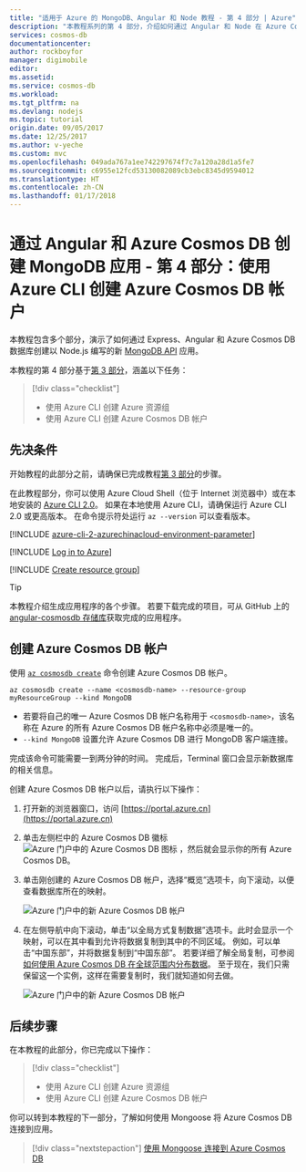 ```yaml
---
title: "适用于 Azure 的 MongoDB、Angular 和 Node 教程 - 第 4 部分 | Azure"
description: "本教程系列的第 4 部分，介绍如何通过 Angular 和 Node 在 Azure Cosmos DB 上创建 MongoDB 应用，所使用的 API 与用于 MongoDB 的 API 完全相同"
services: cosmos-db
documentationcenter: 
author: rockboyfor
manager: digimobile
editor: 
ms.assetid: 
ms.service: cosmos-db
ms.workload: 
ms.tgt_pltfrm: na
ms.devlang: nodejs
ms.topic: tutorial
origin.date: 09/05/2017
ms.date: 12/25/2017
ms.author: v-yeche
ms.custom: mvc
ms.openlocfilehash: 049ada767a1ee742297674f7c7a120a28d1a5fe7
ms.sourcegitcommit: c6955e12fcd53130082089cb3ebc8345d9594012
ms.translationtype: HT
ms.contentlocale: zh-CN
ms.lasthandoff: 01/17/2018
---
```

# <a name="create-a-mongodb-app-with-angular-and-azure-cosmos-db---part-4-create-an-azure-cosmos-db-account-using-the-azure-cli"></a>通过 Angular 和 Azure Cosmos DB 创建 MongoDB 应用 - 第 4 部分：使用 Azure CLI 创建 Azure Cosmos DB 帐户

本教程包含多个部分，演示了如何通过 Express、Angular 和 Azure Cosmos DB 数据库创建以 Node.js 编写的新 [MongoDB API](mongodb-introduction.md) 应用。

本教程的第 4 部分基于[第 3 部分](tutorial-develop-mongodb-nodejs-part3.md)，涵盖以下任务：

> [!div class="checklist"]
> * 使用 Azure CLI 创建 Azure 资源组
> * 使用 Azure CLI 创建 Azure Cosmos DB 帐户

<!-- Not Available ## Video walkthrough-->

## <a name="prerequisites"></a>先决条件

开始教程的此部分之前，请确保已完成教程[第 3 部分](tutorial-develop-mongodb-nodejs-part3.md)的步骤。 

在此教程部分，你可以使用 Azure Cloud Shell（位于 Internet 浏览器中）或在本地安装的 [Azure CLI 2.0](https://docs.azure.cn/zh-cn/cli/install-azure-cli?view=azure-cli-latest)。 如果在本地使用 Azure CLI，请确保运行 Azure CLI 2.0 或更高版本。 在命令提示符处运行 `az --version` 可以查看版本。 

[!INCLUDE [azure-cli-2-azurechinacloud-environment-parameter](../../includes/azure-cli-2-azurechinacloud-environment-parameter.md)]

[!INCLUDE [Log in to Azure](../../includes/login-to-azure.md)]

[!INCLUDE [Create resource group](../../includes/app-service-web-create-resource-group.md)]

> [!TIP]
> 本教程介绍生成应用程序的各个步骤。 若要下载完成的项目，可从 GitHub 上的 [angular-cosmosdb 存储库](https://github.com/Azure-Samples/angular-cosmosdb)获取完成的应用程序。

## <a name="create-an-azure-cosmos-db-account"></a>创建 Azure Cosmos DB 帐户

使用 [`az cosmosdb create`](https://docs.azure.cn/zh-cn/cli/cosmosdb?view=azure-cli-latest#create) 命令创建 Azure Cosmos DB 帐户。

```azurecli
az cosmosdb create --name <cosmosdb-name> --resource-group myResourceGroup --kind MongoDB
```

* 若要将自己的唯一 Azure Cosmos DB 帐户名称用于 `<cosmosdb-name>`，该名称在 Azure 的所有 Azure Cosmos DB 帐户名称中必须是唯一的。
* `--kind MongoDB` 设置允许 Azure Cosmos DB 进行 MongoDB 客户端连接。

完成该命令可能需要一到两分钟的时间。 完成后，Terminal 窗口会显示新数据库的相关信息。 

创建 Azure Cosmos DB 帐户以后，请执行以下操作：
1. 打开新的浏览器窗口，访问 [https://portal.azure.cn](https://portal.azure.cn)
1. 单击左侧栏中的 Azure Cosmos DB 徽标 ![Azure 门户中的 Azure Cosmos DB 图标](./media/tutorial-develop-mongodb-nodejs-part4/azure-cosmos-db-icon.png) ，然后就会显示你的所有 Azure Cosmos DB。
1. 单击刚创建的 Azure Cosmos DB 帐户，选择“概览”选项卡，向下滚动，以便查看数据库所在的映射。 

    ![Azure 门户中的新 Azure Cosmos DB 帐户](./media/tutorial-develop-mongodb-nodejs-part4/azure-cosmos-db-angular-portal.png)

4. 在左侧导航中向下滚动，单击“以全局方式复制数据”选项卡。此时会显示一个映射，可以在其中看到允许将数据复制到其中的不同区域。 例如，可以单击“中国东部”，并将数据复制到“中国东部”。 若要详细了解全局复制，可参阅[如何使用 Azure Cosmos DB 在全球范围内分布数据](distribute-data-globally.md)。 至于现在，我们只需保留这一个实例，这样在需要复制时，我们就知道如何去做。

    ![Azure 门户中的新 Azure Cosmos DB 帐户](./media/tutorial-develop-mongodb-nodejs-part4/azure-cosmos-db-replicate-portal.png)

## <a name="next-steps"></a>后续步骤

在本教程的此部分，你已完成以下操作：

> [!div class="checklist"]
> * 使用 Azure CLI 创建 Azure 资源组
> * 使用 Azure CLI 创建 Azure Cosmos DB 帐户

你可以转到本教程的下一部分，了解如何使用 Mongoose 将 Azure Cosmos DB 连接到应用。

> [!div class="nextstepaction"]
> [使用 Mongoose 连接到 Azure Cosmos DB](tutorial-develop-mongodb-nodejs-part5.md)

<!-- Update_Description: update meta properties, wording update -->